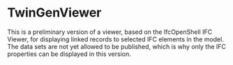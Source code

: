# TwinGenViewer

This is a preliminary version of a viewer, based on the IfcOpenShell IFC Viewer, for displaying linked records to selected IFC elements in the model. The data sets are not yet allowed to be published, which is why only the IFC properties can be displayed in this version. 